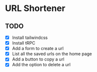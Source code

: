 # URL Shortener

## TODO

- [x] Install tailwindcss
- [x] Install tRPC
- [x] Add a form to create a url
- [x] List all the saved urls on the home page
- [x] Add a button to copy a url
- [x] Add the option to delete a url
